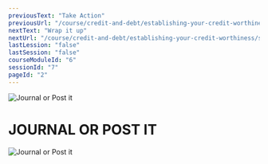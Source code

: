 ```yaml
---
previousText: "Take Action"
previousUrl: "/course/credit-and-debt/establishing-your-credit-worthiness/discussion"
nextText: "Wrap it up"
nextUrl: "/course/credit-and-debt/establishing-your-credit-worthiness/summary"
lastLession: "false"
lastSession: "false"
courseModuleId: "6"
sessionId: "7"
pageId: "2"
---
```



![Journal or Post it](/assets/img/journal-it.png)

# JOURNAL OR POST IT


![Journal or Post it](/assets/img/credit-worthiness-journal.png)
